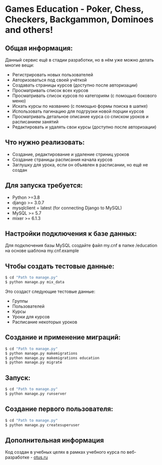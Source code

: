 #  Games Education - Poker, Chess, Checkers, Backgammon, Dominoes and others!

## Общая информация:
Данный сервис ещё в стадии разработки, но в нём уже можно делать многие вещи:
* Регистрировать новых пользователей  
* Авторизоваться под своей учёткой  
* Создавать страницы курсов (доступно после авторизации)  
* Просматривать список всех курсов  
* Просматривать список курсов по категориям (с помощью бокового меню)  
* Искать курсы по названию (с помощью формы поиска в шапке)  
* Использовать пагинацию для подгрузки новой порции курсов
* Просматривать детальное описание курса со списком уроков и расписанием занятий  
* Редактировать и удалять свои курсы (доступно после авторизации)  

## Что нужно реализовать:
* Создание, редактирование и удаление стриниц уроков
* Создание страницы расписания начала курсов
* Заглушку для урока, если он объявлен в расписании, но ещё не создан

## Для запуска требуется:
* Python >=3.8
* django >= 3.0.7
* mysqlclient = latest (for connecting Django to MySQL)
* MySQL >= 5.7
* mixer >= 6.1.3

## Настройки подключения к базе данных:
Для подключения базы MySQL создайте файл my.cnf в папке /education на основе шаблона my.cnf.example

## Чтобы создать тестовые данные:
```bash
$ cd "Path to manage.py"
$ python manage.py mix_data
```

Это создаст следующие тестовые данные:
* Группы
* Пользователей
* Курсы
* Уроки для курсов
* Расписание некоторых уроков
 
## Создание и применение миграций:
```bash
$ cd "Path to manage.py"
$ python manage.py makemigrations
$ python manage.py makemigrations education
$ python manage.py migrate
```

## Запуск:
```bash
$ cd "Path to manage.py"
$ python manage.py runserver
```

## Создание первого пользователя:
```bash
$ cd "Path to manage.py"
$ python manage.py createsuperuser
``` 

## Дополнительная информация
Код создан в учебных целях в рамках учебного курса по веб-разработке - [otus.ru](https://otus.ru)
